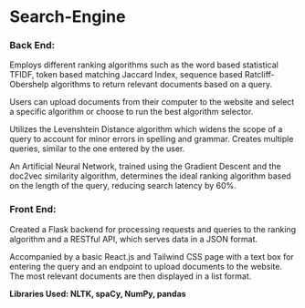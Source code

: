 # Search-Engine

### Back End:

Employs different ranking algorithms such as the word based statistical  TFIDF, token based matching Jaccard Index, sequence based Ratcliff-Obershelp algorithms to return relevant documents based on a query. 


Users can upload documents from their computer to the website and select a specific algorithm or choose to run the best algorithm selector. 


Utilizes the Levenshtein Distance algorithm which widens the scope of a query to account for minor errors in spelling and grammar. Creates multiple queries, similar to the one entered by the user. 


An Artificial Neural Network, trained using the Gradient Descent and the doc2vec similarity algorithm, determines the ideal ranking algorithm based on the length of the query, reducing search latency by 60%.

### Front End:

Created a Flask backend for processing requests and queries to the ranking algorithm and a RESTful API, which serves data in a JSON format.


Accompanied by a basic React.js and Tailwind CSS page with a text box for entering the query and an endpoint to upload documents to the website. The most relevant documents are then displayed in a list format.


**Libraries Used: NLTK, spaCy, NumPy, pandas**
